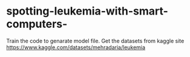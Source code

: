 # spotting-leukemia-with-smart-computers-
Train the code to genarate model file.
Get the datasets from kaggle site
https://www.kaggle.com/datasets/mehradaria/leukemia
